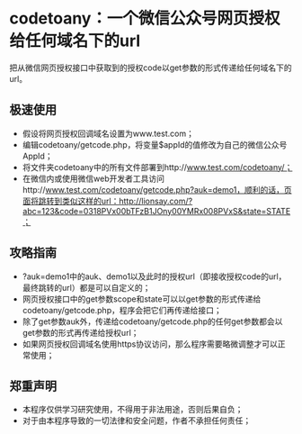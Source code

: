 # codetoany：一个微信公众号网页授权给任何域名下的url
把从微信网页授权接口中获取到的授权code以get参数的形式传递给任何域名下的url。

## 极速使用
* 假设将网页授权回调域名设置为www.test.com；
* 编辑codetoany/getcode.php，将变量$appId的值修改为自己的微信公众号AppId；
* 将文件夹codetoany中的所有文件部署到http://www.test.com/codetoany/；
* 在微信内或使用微信web开发者工具访问http://www.test.com/codetoany/getcode.php?auk=demo1，顺利的话，页面将跳转到类似这样的url：http://lionsay.com/?abc=123&code=0318PVx00bTFzB1JOny00YMRx008PVxS&state=STATE；
## 攻略指南
* ?auk=demo1中的auk、demo1以及此时的授权url（即接收授权code的url，最终跳转的url）都是可以自定义的；
* 网页授权接口中的get参数scope和state可以以get参数的形式传递给codetoany/getcode.php，程序会把它们再传递给接口；
* 除了get参数auk外，传递给codetoany/getcode.php的任何get参数都会以get参数的形式再传递给授权url；
* 如果网页授权回调域名使用https协议访问，那么程序需要略微调整才可以正常使用；

## 郑重声明
* 本程序仅供学习研究使用，不得用于非法用途，否则后果自负；
* 对于由本程序导致的一切法律和安全问题，作者不承担任何责任；
